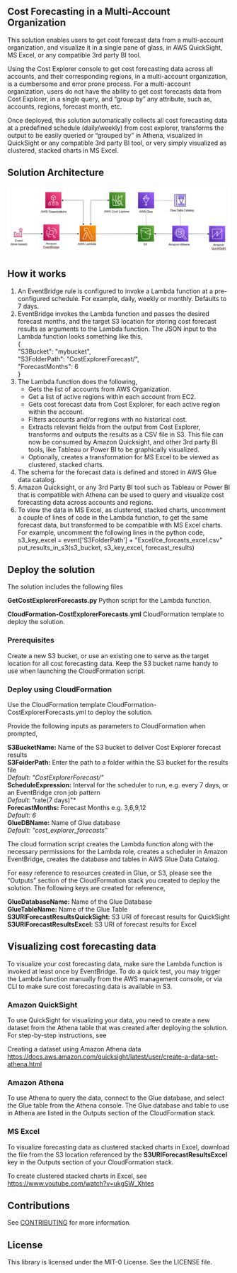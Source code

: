## Cost Forecasting in a Multi-Account Organization

This solution enables users to get cost forecast data from a multi-account organization, and visualize it in a single pane of glass, in AWS QuickSight, MS Excel, or any compatible 3rd party BI tool. 

Using the Cost Explorer console to get cost forecasting data across all accounts, and their corresponding regions, in a multi-account organization, is a cumbersome and error prone process. For a multi-account organization, users do not have the ability to get cost forecasts data from Cost Explorer, in a single query, and “group by” any attribute, such as, accounts, regions, forecast month, etc. 

Once deployed, this solution automatically collects all cost forecasting data at a predefined schedule (daily/weekly) from cost explorer, transforms the output to be easily queried or “grouped by” in Athena, visualized in QuickSight or any compatible 3rd party BI tool, or very simply visualized as clustered, stacked charts in MS Excel. 

## Solution Architecture
![image](./CE-Forecasts-Solution-Architecture.PNG)


## How it works

1.	An EventBridge rule is configured to invoke a Lambda function at a pre-configured schedule. For example, daily, weekly or monthly. Defaults to 7 days.
2.	EventBridge invokes the Lambda function and passes the desired forecast months, and the target S3 location for storing cost forecast results as arguments to the Lambda function. The JSON input to the Lambda function looks something like this,              
   	{ <br/>
         "S3Bucket": "mybucket",<br/>
         "S3FolderPath": "CostExplorerForecast/", <br/>
         "ForecastMonths": 6 <br/>
      } 
3.	The Lambda function does the following,
    -	Gets the list of accounts from AWS Organization. 
    -	Get a list of active regions within each account from EC2.
    -	Gets cost forecast data from Cost Explorer, for each active region within the account.
    - Filters accounts and/or regions with no historical cost. 
    - Extracts relevant fields from the output from Cost Explorer, transforms and outputs the results as a CSV file in S3. This file can now be consumed by Amazon  Quicksight, and other 3rd party BI tools, like Tableau or Power BI to be graphically visualized.  
    - Optionally, creates a transformation for MS Excel to be viewed as clustered, stacked charts.
4.	The schema for the forecast data is defined and stored in AWS Glue data catalog.
5.	Amazon Quicksight, or any 3rd Party BI tool such as Tableau or Power BI that is compatible with Athena can be used to query and visualize cost forecasting data across accounts and regions.
6.	To view the data in MS Excel, as clustered, stacked charts, uncomment a couple of lines of code in the Lambda function, to get the same forecast data, but transformed to be compatible with MS Excel charts.
For example, uncomment the following lines in the python code,
s3_key_excel = event['S3FolderPath'] + "Excel/ce_forcasts_excel.csv"
put_results_in_s3(s3_bucket, s3_key_excel, forecast_results) 

## Deploy the solution
The solution includes the following files

**GetCostExplorerForecasts.py**
Python script for the Lambda function.

**CloudFormation-CostExplorerForecasts.yml**
CloudFormation template to deploy the solution.

### Prerequisites
Create a new S3 bucket, or use an existing one to serve as the target location for all cost forecasting data. Keep the S3 bucket name handy to use when launching the CloudFormation script.

### Deploy using CloudFormation
Use the CloudFormation template CloudFormation-CostExplorerForecasts.yml to deploy the solution. 

Provide the following inputs as parameters to CloudFormation when prompted,

**S3BucketName:** Name of the S3 bucket to deliver Cost Explorer forecast results <br/>
**S3FolderPath:** Enter the path to a folder within the S3 bucket for the results file <br/>
     *Default: "CostExplorerForecast/"* <br/>
**ScheduleExpression:** Interval for the scheduler to run, e.g. every 7 days, or an EventBridge cron job pattern <br/>
     *Default:* "rate(7 days)"* <br/>
**ForecastMonths:** Forecast Months e.g. 3,6,9,12 <br/>
     *Default: 6* <br/>
**GlueDBName:**  Name of Glue database <br/>
    *Default: "cost_explorer_forecasts"* <br/>

The cloud formation script creates the Lambda function along with the necessary permissions for the Lambda role, creates a scheduler in Amazon EventBridge, creates the database and tables in AWS Glue Data Catalog. 

For easy reference to resources created in Glue, or S3, please see the “Outputs” section of the CloudFormation stack you created to deploy the solution. The following keys are created for reference,

**GlueDatabaseName:**  Name of the Glue Database <br/>
**GlueTableName:**  Name of the Glue Table <br/>
**S3URIForecastResultsQuickSight:**  S3 URI of forecast results for QuickSight <br/>
**S3URIForecastResultsExcel:**  S3 URI of forecast results for Excel <br/>

## Visualizing cost forecasting data 
To visualize your cost forecasting data, make sure the Lambda function is invoked at least once by EventBridge. To do a quick test, you may trigger the Lambda function manually from the AWS management console, or via CLI to make sure cost forecasting data is available in S3.  

### Amazon QuickSight
To use QuickSight for visualizing your data, you need to create a new dataset from the Athena table that was created after deploying the solution. For step-by-step instructions, see

Creating a dataset using Amazon Athena data
https://docs.aws.amazon.com/quicksight/latest/user/create-a-data-set-athena.html

### Amazon Athena

To use Athena to query the data, connect to the Glue database, and select the Glue table from the Athena console. The Glue database and table to use in Athena are listed in the Outputs section of the CloudFormation stack.

### MS Excel

To visualize forecasting data as clustered stacked charts in Excel, download the file from the S3 location referenced by the **S3URIForecastResultsExcel** key in the Outputs section of your CloudFormation stack.

To create clustered stacked charts in Excel, see
https://www.youtube.com/watch?v=ukgSW_Xhtes


## Contributions

See [CONTRIBUTING](CONTRIBUTING.md#security-issue-notifications) for more information.

## License

This library is licensed under the MIT-0 License. See the LICENSE file.

